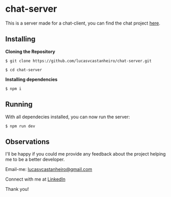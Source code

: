 # chat-server

This is a server made for a chat-client, you can find the chat project [here](https://github.com/lucasvcastanheiro/chat-client).

## Installing

**Cloning the Repository**

```
$ git clone https://github.com/lucasvcastanheiro/chat-server.git

$ cd chat-server
```

**Installing dependencies**

```
$ npm i
```

## Running

With all dependecies installed, you can now run the server:

```
$ npm run dev
```

## Observations

I'll be happy if you could me provide any feedback about the project helping me to be a better developer.

Email-me: lucasvcastanheiro@gmail.com

Connect with me at [LinkedIn](https://www.linkedin.com/in/lucasvcastanheiro/)

Thank you!
